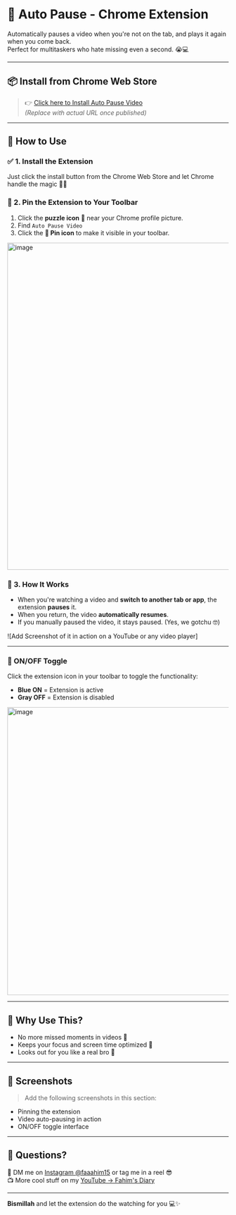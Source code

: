 # 🎥 Auto Pause - Chrome Extension

Automatically pauses a video when you're not on the tab, and plays it again when you come back.  
Perfect for multitaskers who hate missing even a second. 😭💻

---

## 📦 Install from Chrome Web Store

> 👉 [Click here to Install Auto Pause Video](https://chrome.google.com/webstore/detail/auto-pause-video/your-extension-id-here)  
> *(Replace with actual URL once published)*

---

## 🚀 How to Use

### ✅ 1. Install the Extension
Just click the install button from the Chrome Web Store and let Chrome handle the magic 🧙‍♂️

### 📌 2. Pin the Extension to Your Toolbar
1. Click the **puzzle icon** 🔧 near your Chrome profile picture.
2. Find `Auto Pause Video`
3. Click the **📌 Pin icon** to make it visible in your toolbar.

<img width="743" alt="image" src="https://github.com/user-attachments/assets/879bc0fe-a03d-4ca1-a7fa-a2403c2f7566" />


### 🔁 3. How It Works
- When you're watching a video and **switch to another tab or app**, the extension **pauses** it.
- When you return, the video **automatically resumes**.
- If you manually paused the video, it stays paused. (Yes, we gotchu 🤓)

![Add Screenshot of it in action on a YouTube or any video player]

---

### 🔘 ON/OFF Toggle

Click the extension icon in your toolbar to toggle the functionality:
- **Blue ON** = Extension is active
- **Gray OFF** = Extension is disabled

<img width="654" alt="image" src="https://github.com/user-attachments/assets/4c478cd6-8f18-4937-934e-aeb82e6ef962" />


---

## 🧠 Why Use This?
- No more missed moments in videos 😤
- Keeps your focus and screen time optimized 🌚
- Looks out for you like a real bro 💋

---

## 📸 Screenshots

> Add the following screenshots in this section:
- Pinning the extension
- Video auto-pausing in action
- ON/OFF toggle interface

---

## 📩 Questions?

📩 DM me on [Instagram @faaahim15](https://www.instagram.com/faaahim15) or tag me in a reel 😎  
📺 More cool stuff on my [YouTube → Fahim's Diary](https://www.youtube.com/@Fahim-zk)

---

**Bismillah** and let the extension do the watching for you 💻✨
